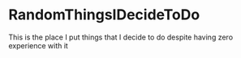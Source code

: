 # RandomThingsIDecideToDo
This is the place I put things that I decide to do despite having zero experience with it

